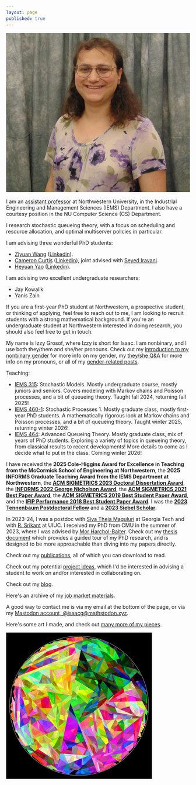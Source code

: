 ```yaml
---
layout: page
published: true
---
```


![Izzy Grosof's portrait - A nonbinary person with their head and shoulders visible, wearing a white scoop-necked top with large purple flowers.](/assets/website-photo.jpg)

I am an [assistant professor](https://www.mccormick.northwestern.edu/research-faculty/directory/profiles/grosof-isaac.html) at Northwestern University,
in the Industrial Engineering and Management Sciences (IEMS) Department.
I also have a courtesy position in the NU Computer Science (CS) Department.

I research stochastic queueing theory, with a focus on scheduling and resource allocation,
and optimal multiserver policies in particular.

I am advising three wonderful PhD students:

* [Ziyuan Wang](https://www.mccormick.northwestern.edu/industrial/people/graduate-students/#ziyuan-wang)
([Linkedin](https://www.linkedin.com/in/ziyuan-wang-826178238)).
* [Cameron Curtis](https://www.mccormick.northwestern.edu/industrial/people/graduate-students/#cameron-curtis)
([Linkedin](https://www.linkedin.com/in/cameron-curtis-238071197)),
joint advised with
[Seyed Iravani](http://users.iems.northwestern.edu/~iravani/).
* [Heyuan Yao](https://www.mccormick.northwestern.edu/industrial/people/graduate-students/#heyuan-yao)
([Linkedin](https://www.linkedin.com/in/heyuan-yao-96695b208)).

I am advising two excellent undergraduate researchers:

* Jay Kowalik
* Yanis Zain

If you are a first-year PhD student at Northwestern, a prospective student, or thinking of applying,
feel free to reach out to me, I am looking to recruit students with a strong mathematical background.
If you're an undergraduate student at Northwestern interested in doing research,
you should also feel free to get in touch.

My name is Izzy Grosof, where Izzy is short for Isaac. I am nonbinary, and I use both they/them and she/her pronouns.
Check out my [introduction to my nonbinary gender](/2023/07/06/my-gender) for more info on my gender,
my [they/she Q&A](/2024/01/19/they-she) for more info on my pronouns,
or all of my [gender-related posts](gender).

Teaching:
* [IEMS 315](https://www.mccormick.northwestern.edu/industrial/academics/courses/descriptions/315.html): Stochastic Models.
Mostly undergraduate course, mostly juniors and seniors.
Covers modeling with Markov chains and Poisson processes, and a bit of queueing theory.
Taught fall 2024, returning fall 2025!
* [IEMS 460-1](https://www.mccormick.northwestern.edu/industrial/academics/courses/descriptions/460-1.html): Stochastic Processes 1.
Mostly graduate class, mostly first-year PhD students.
A mathematically rigorous look at Markov chains and Poisson processes, and a bit of queueing theory.
Taught winter 2025, returning winter 2026!
* [IEMS 464](https://www.mccormick.northwestern.edu/industrial/academics/courses/descriptions/keep/464.html): Advanced Queueing Theory.
Mostly graduate class, mix of years of PhD students.
Exploring a variety of topics in queueing theory, from classical results to recent developments!
More details to come as I decide what to put in the class.
Coming winter 2026!


I have received the **2025 Cole-Higgins Award for Excellence in Teaching from the McCormick School of Engineering at Northwestern**,
the **2025 INFORMS Graduate Teaching Award from the IEMS Department at Northwestern**,
the [**ACM SIGMETRICS 2023 Doctoral Dissertation Award**](https://sigmetrics.org/dissertationaward-2023.shtml),
the [**INFORMS 2022 George Nicholson Award**](publications/#the-gittins-policy-is-nearly-optimal-in-the-mgk-under-extremely-general-conditions),
the [**ACM SIGMETRICS 2021 Best Paper Award**](publications/#nudge-stochastically-improving-upon-fcfs),
the [**ACM SIGMETRICS 2019 Best Student Paper Award**](publications/#load-balancing-guardrails),
and the [**IFIP Performance 2018 Best Student Paper Award**](publications/#srpt-for-multiserver-systems).
I was the [**2023 Tennenbaum Postdoctoral Fellow**](https://www.isye.gatech.edu/research/isye-postdoctoral-fellowship-program) and a [**2023 Siebel Scholar**](https://www.businesswire.com/news/home/20220922005006/en/Siebel-Scholars-Foundation-Announces-Class-of-2023).

In 2023-24, I was a postdoc with [Siva Theja Maguluri](https://sites.google.com/site/sivatheja/)
at Georgia Tech
and with [R. Srikant](https://sites.google.com/a/illinois.edu/srikant/)
at UIUC.
I received my PhD from CMU in the summer of 2023, where I was advised by [Mor Harchol-Balter](https://www.cs.cmu.edu/~harchol/).
Check out my [thesis document](/assets/isaac-thesis.pdf)
which provides a guided tour of my PhD research,
and is designed to be more approachable than diving into my papers directly.

Check out my [publications](publications), all of which you can download to read.

Check out my potential [project ideas](project-ideas),
which I'd be interested in advising a student to work on and/or interested in collaborating on.

Check out my [blog](blog).

Here's an archive of my [job market materials](job-market).

A good way to contact me is via my email at the bottom of the page, or via my
<a rel="me" href="https://mathstodon.xyz/@isaacg">Mastodon account, @isaacg@mathstodon.xyz</a>.

Here's some art I made, and check out [many more of my pieces](2018/12/06/programmatically-generated-artwork.html).

<img src="/assets/art/broken-glass.svg" alt="Art" width="400"/>
